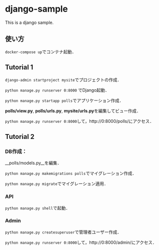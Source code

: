 # django-sample
This is a django sample.

## 使い方
`docker-compose up`でコンテナ起動．


## Tutorial 1
`django-admin startproject mysite`でプロジェクトの作成．

`python manage.py runserver 0:8000` でDjango起動．

`python manage.py startapp polls`でアプリケーション作成．

**polls/view.py**, **polls/urls.py**, **mysite/urls.py**を編集してビュー作成．

`python manage.py runserver 0:8000`して，http://0:8000/polls/にアクセス．


## Tutorial 2
### DB作成：
__polls/models.py__を編集．

`python manage.py makemigrations polls`でマイグレーション作成．

`python manage.py migrate`でマイグレーション適用．

### API
`python manage.py shell`で起動．


### Admin
`python manage.py createsuperuser`で管理者ユーザー作成．

`python manage.py runserver 0:8000`して，http://0:8000/admin/にアクセス．

